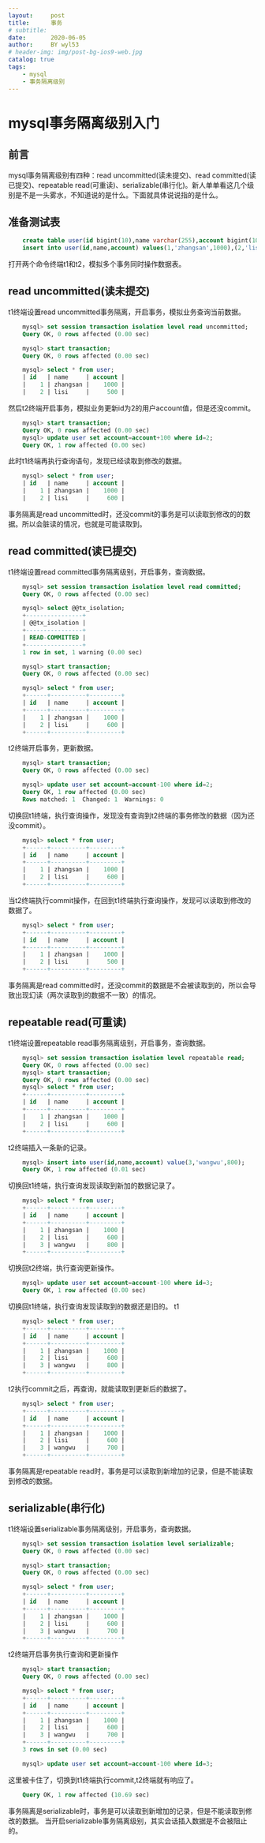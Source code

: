 ```yaml
---
layout:     post
title:      事务
# subtitle:  
date:       2020-06-05
author:     BY wyl53
# header-img: img/post-bg-ios9-web.jpg
catalog: true
tags:
	- mysql
	- 事务隔离级别
---
```

# mysql事务隔离级别入门

## 前言
mysql事务隔离级别有四种：read uncommitted(读未提交)、read committed(读已提交)、repeatable read(可重读)、serializable(串行化)。新人单单看这几个级别是不是一头雾水，不知道说的是什么。下面就具体说说指的是什么。

## 准备测试表
```sql
    create table user(id bigint(10),name varchar(255),account bigint(10));
    insert into user(id,name,account) values(1,'zhangsan',1000),(2,'lisi',500);
```
打开两个命令终端t1和t2，模拟多个事务同时操作数据表。

## read uncommitted(读未提交)
t1终端设置read uncommitted事务隔离，开启事务，模拟业务查询当前数据。
```sql
    mysql> set session transaction isolation level read uncommitted;
    Query OK, 0 rows affected (0.00 sec)

    mysql> start transaction;
    Query OK, 0 rows affected (0.00 sec)

    mysql> select * from user;
    | id   | name     | account |
    |    1 | zhangsan |    1000 |
    |    2 | lisi     |     500 |
```

然后t2终端开启事务，模拟业务更新id为2的用户account值，但是还没commit。
```sql
    mysql> start transaction;
    Query OK, 0 rows affected (0.00 sec)
    mysql> update user set account=account+100 where id=2;
    Query OK, 1 row affected (0.00 sec)
```
此时t1终端再执行查询语句，发现已经读取到修改的数据。
```sql
    mysql> select * from user;
    | id   | name     | account |
    |    1 | zhangsan |    1000 |
    |    2 | lisi     |     600 |
```
事务隔离是read uncommitted时，还没commit的事务是可以读取到修改的的数据。所以会脏读的情况，也就是可能读取到。

## read committed(读已提交)
t1终端设置read committed事务隔离级别，开启事务，查询数据。
```sql
    mysql> set session transaction isolation level read committed;
    Query OK, 0 rows affected (0.00 sec)

    mysql> select @@tx_isolation;
    +----------------+
    | @@tx_isolation |
    +----------------+
    | READ-COMMITTED |
    +----------------+
    1 row in set, 1 warning (0.00 sec)

    mysql> start transaction;
    Query OK, 0 rows affected (0.00 sec)

    mysql> select * from user;
    +------+----------+---------+
    | id   | name     | account |
    +------+----------+---------+
    |    1 | zhangsan |    1000 |
    |    2 | lisi     |     600 |
    +------+----------+---------+
```
t2终端开启事务，更新数据。
```sql
    mysql> start transaction;
    Query OK, 0 rows affected (0.00 sec)

    mysql> update user set account=account-100 where id=2;
    Query OK, 1 row affected (0.00 sec)
    Rows matched: 1  Changed: 1  Warnings: 0
```

切换回t1终端，执行查询操作，发现没有查询到t2终端的事务修改的数据（因为还没commit）。
```sql
    mysql> select * from user;
    +------+----------+---------+
    | id   | name     | account |
    +------+----------+---------+
    |    1 | zhangsan |    1000 |
    |    2 | lisi     |     600 |
    +------+----------+---------+
```

当t2终端执行commit操作，在回到t1终端执行查询操作，发现可以读取到修改的数据了。
```sql
    mysql> select * from user;
    +------+----------+---------+
    | id   | name     | account |
    +------+----------+---------+
    |    1 | zhangsan |    1000 |
    |    2 | lisi     |     500 |
    +------+----------+---------+
```
事务隔离是read committed时，还没commit的数据是不会被读取到的，所以会导致出现幻读（两次读取到的数据不一致）的情况。

## repeatable read(可重读)
t1终端设置repeatable read事务隔离级别，开启事务，查询数据。
```sql
    mysql> set session transaction isolation level repeatable read;
    Query OK, 0 rows affected (0.00 sec)
    mysql> start transaction;
    Query OK, 0 rows affected (0.00 sec)
    mysql> select * from user;
    +------+----------+---------+
    | id   | name     | account |
    +------+----------+---------+
    |    1 | zhangsan |    1000 |
    |    2 | lisi     |     600 |
    +------+----------+---------+
```
t2终端插入一条新的记录。
```sql
    mysql> insert into user(id,name,account) value(3,'wangwu',800);
    Query OK, 1 row affected (0.01 sec)
```
切换回t1终端，执行查询发现读取到新加的数据记录了。
```sql
    mysql> select * from user;
    +------+----------+---------+
    | id   | name     | account |
    +------+----------+---------+
    |    1 | zhangsan |    1000 |
    |    2 | lisi     |     600 |
    |    3 | wangwu   |     800 |
    +------+----------+---------+
```
切换回t2终端，执行查询更新操作。
```sql
    mysql> update user set account=account-100 where id=3;
    Query OK, 1 row affected (0.00 sec)
```
切换回t1终端，执行查询发现读取到的数据还是旧的。
t1
```sql
    mysql> select * from user;
    +------+----------+---------+
    | id   | name     | account |
    +------+----------+---------+
    |    1 | zhangsan |    1000 |
    |    2 | lisi     |     600 |
    |    3 | wangwu   |     800 |
    +------+----------+---------+
```
t2执行commit之后，再查询，就能读取到更新后的数据了。
```sql
    mysql> select * from user;
    +------+----------+---------+
    | id   | name     | account |
    +------+----------+---------+
    |    1 | zhangsan |    1000 |
    |    2 | lisi     |     600 |
    |    3 | wangwu   |     700 |
    +------+----------+---------+
```
事务隔离是repeatable read时，事务是可以读取到新增加的记录，但是不能读取到修改的数据。

## serializable(串行化)
t1终端设置serializable事务隔离级别，开启事务，查询数据。
```sql
    mysql> set session transaction isolation level serializable;
    Query OK, 0 rows affected (0.00 sec)

    mysql> start transaction;
    Query OK, 0 rows affected (0.00 sec)

    mysql> select * from user;
    +------+----------+---------+
    | id   | name     | account |
    +------+----------+---------+
    |    1 | zhangsan |    1000 |
    |    2 | lisi     |     600 |
    |    3 | wangwu   |     700 |
    +------+----------+---------+
```
t2终端开启事务执行查询和更新操作
```sql
    mysql> start transaction;
    Query OK, 0 rows affected (0.00 sec)

    mysql> select * from user;
    +------+----------+---------+
    | id   | name     | account |
    +------+----------+---------+
    |    1 | zhangsan |    1000 |
    |    2 | lisi     |     600 |
    |    3 | wangwu   |     700 |
    +------+----------+---------+
    3 rows in set (0.00 sec)

    mysql> update user set account=account-100 where id=3;
```
这里被卡住了，切换到t1终端执行commit,t2终端就有响应了。
```sql
    Query OK, 1 row affected (10.69 sec)
```
事务隔离是serializable时，事务是可以读取到新增加的记录，但是不能读取到修改的数据。
当开启serializable事务隔离级别，其实会话插入数据是不会被阻止的。